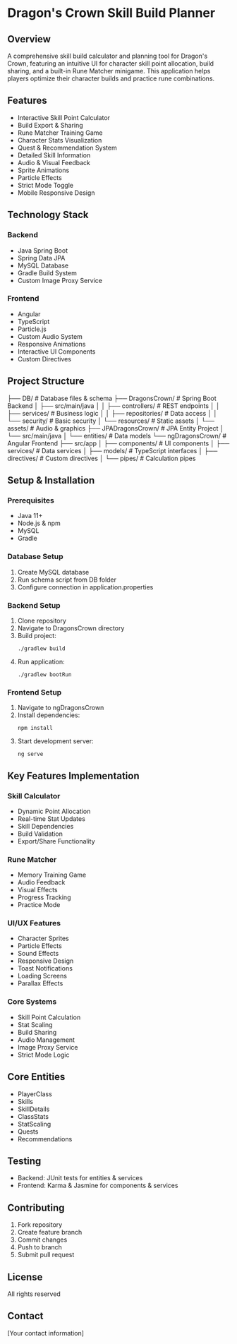 # Dragon's Crown Skill Build Planner

## Overview
A comprehensive skill build calculator and planning tool for Dragon's Crown, featuring an intuitive UI for character skill point allocation, build sharing, and a built-in Rune Matcher minigame. This application helps players optimize their character builds and practice rune combinations.

## Features
* Interactive Skill Point Calculator
* Build Export & Sharing
* Rune Matcher Training Game
* Character Stats Visualization
* Quest & Recommendation System
* Detailed Skill Information
* Audio & Visual Feedback
* Sprite Animations
* Particle Effects
* Strict Mode Toggle
* Mobile Responsive Design

## Technology Stack

### Backend
* Java Spring Boot
* Spring Data JPA
* MySQL Database
* Gradle Build System
* Custom Image Proxy Service

### Frontend
* Angular
* TypeScript
* Particle.js
* Custom Audio System
* Responsive Animations
* Interactive UI Components
* Custom Directives

## Project Structure

   ├── DB/                          # Database files & schema
   ├── DragonsCrown/                # Spring Boot Backend
   │   ├── src/main/java
   │   │   ├── controllers/        # REST endpoints
   │   │   ├── services/          # Business logic
   │   │   ├── repositories/      # Data access
   │   │   └── security/          # Basic security
   │   └── resources/             # Static assets
   │       └── assets/            # Audio & graphics
   ├── JPADragonsCrown/           # JPA Entity Project
   │   └── src/main/java
   │       └── entities/          # Data models
   └── ngDragonsCrown/            # Angular Frontend
       ├── src/app
       │   ├── components/        # UI components
       │   ├── services/         # Data services
       │   ├── models/          # TypeScript interfaces
       │   ├── directives/      # Custom directives
       │   └── pipes/           # Calculation pipes

## Setup & Installation

### Prerequisites
* Java 11+
* Node.js & npm
* MySQL
* Gradle

### Database Setup
1. Create MySQL database
2. Run schema script from DB folder
3. Configure connection in application.properties

### Backend Setup
1. Clone repository
2. Navigate to DragonsCrown directory
3. Build project:
   ```
   ./gradlew build
   ```
4. Run application:
   ```
   ./gradlew bootRun
   ```

### Frontend Setup
1. Navigate to ngDragonsCrown
2. Install dependencies:
   ```
   npm install
   ```
3. Start development server:
   ```
   ng serve
   ```

## Key Features Implementation

### Skill Calculator
* Dynamic Point Allocation
* Real-time Stat Updates
* Skill Dependencies
* Build Validation
* Export/Share Functionality

### Rune Matcher
* Memory Training Game
* Audio Feedback
* Visual Effects
* Progress Tracking
* Practice Mode

### UI/UX Features
* Character Sprites
* Particle Effects
* Sound Effects
* Responsive Design
* Toast Notifications
* Loading Screens
* Parallax Effects

### Core Systems
* Skill Point Calculation
* Stat Scaling
* Build Sharing
* Audio Management
* Image Proxy Service
* Strict Mode Logic

## Core Entities
* PlayerClass
* Skills
* SkillDetails
* ClassStats
* StatScaling
* Quests
* Recommendations

## Testing
* Backend: JUnit tests for entities & services
* Frontend: Karma & Jasmine for components & services

## Contributing
1. Fork repository
2. Create feature branch
3. Commit changes
4. Push to branch
5. Submit pull request

## License
All rights reserved

## Contact
[Your contact information]